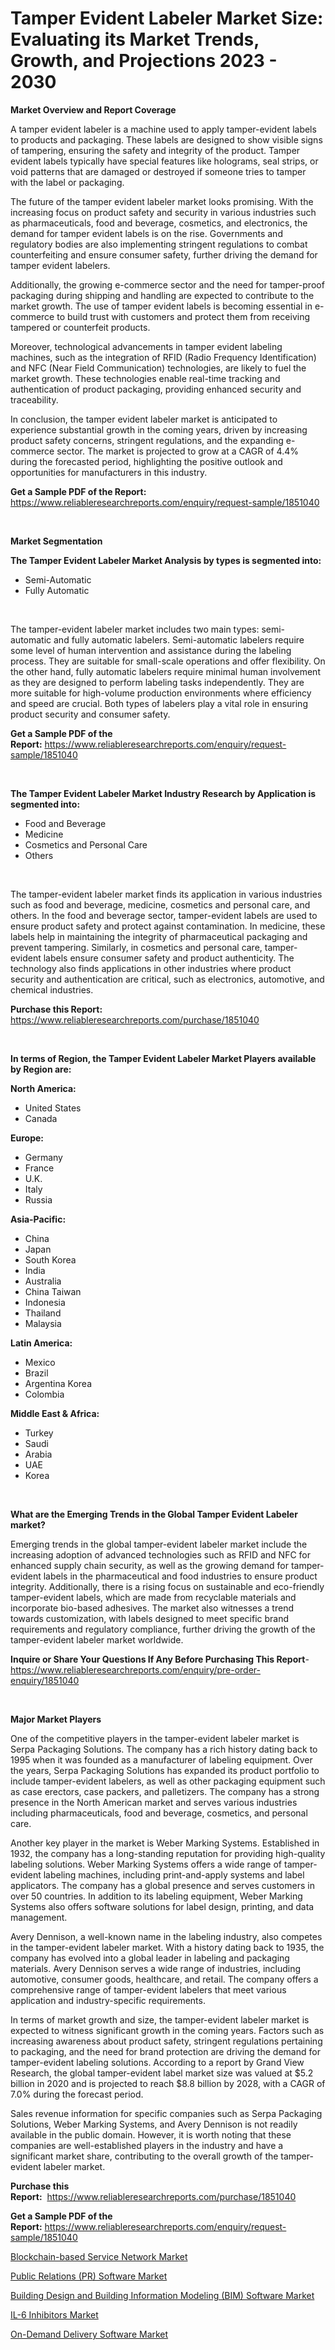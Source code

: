 <p><h1>Tamper Evident Labeler Market Size: Evaluating its Market Trends, Growth, and Projections 2023 - 2030</h1></p><p><strong>Market Overview and Report Coverage</strong></p>
<p><p>A tamper evident labeler is a machine used to apply tamper-evident labels to products and packaging. These labels are designed to show visible signs of tampering, ensuring the safety and integrity of the product. Tamper evident labels typically have special features like holograms, seal strips, or void patterns that are damaged or destroyed if someone tries to tamper with the label or packaging.</p><p>The future of the tamper evident labeler market looks promising. With the increasing focus on product safety and security in various industries such as pharmaceuticals, food and beverage, cosmetics, and electronics, the demand for tamper evident labels is on the rise. Governments and regulatory bodies are also implementing stringent regulations to combat counterfeiting and ensure consumer safety, further driving the demand for tamper evident labelers.</p><p>Additionally, the growing e-commerce sector and the need for tamper-proof packaging during shipping and handling are expected to contribute to the market growth. The use of tamper evident labels is becoming essential in e-commerce to build trust with customers and protect them from receiving tampered or counterfeit products.</p><p>Moreover, technological advancements in tamper evident labeling machines, such as the integration of RFID (Radio Frequency Identification) and NFC (Near Field Communication) technologies, are likely to fuel the market growth. These technologies enable real-time tracking and authentication of product packaging, providing enhanced security and traceability.</p><p>In conclusion, the tamper evident labeler market is anticipated to experience substantial growth in the coming years, driven by increasing product safety concerns, stringent regulations, and the expanding e-commerce sector. The market is projected to grow at a CAGR of 4.4% during the forecasted period, highlighting the positive outlook and opportunities for manufacturers in this industry.</p></p>
<p><strong>Get a Sample PDF of the Report:</strong> <a href="https://www.reliableresearchreports.com/enquiry/request-sample/1851040">https://www.reliableresearchreports.com/enquiry/request-sample/1851040</a></p>
<p>&nbsp;</p>
<p><strong>Market Segmentation</strong></p>
<p><strong>The Tamper Evident Labeler Market Analysis by types is segmented into:</strong></p>
<p><ul><li>Semi-Automatic</li><li>Fully Automatic</li></ul></p>
<p>&nbsp;</p>
<p><p>The tamper-evident labeler market includes two main types: semi-automatic and fully automatic labelers. Semi-automatic labelers require some level of human intervention and assistance during the labeling process. They are suitable for small-scale operations and offer flexibility. On the other hand, fully automatic labelers require minimal human involvement as they are designed to perform labeling tasks independently. They are more suitable for high-volume production environments where efficiency and speed are crucial. Both types of labelers play a vital role in ensuring product security and consumer safety.</p></p>
<p><strong>Get a Sample PDF of the Report:</strong>&nbsp;<a href="https://www.reliableresearchreports.com/enquiry/request-sample/1851040">https://www.reliableresearchreports.com/enquiry/request-sample/1851040</a></p>
<p>&nbsp;</p>
<p><strong>The Tamper Evident Labeler Market Industry Research by Application is segmented into:</strong></p>
<p><ul><li>Food and Beverage</li><li>Medicine</li><li>Cosmetics and Personal Care</li><li>Others</li></ul></p>
<p>&nbsp;</p>
<p><p>The tamper-evident labeler market finds its application in various industries such as food and beverage, medicine, cosmetics and personal care, and others. In the food and beverage sector, tamper-evident labels are used to ensure product safety and protect against contamination. In medicine, these labels help in maintaining the integrity of pharmaceutical packaging and prevent tampering. Similarly, in cosmetics and personal care, tamper-evident labels ensure consumer safety and product authenticity. The technology also finds applications in other industries where product security and authentication are critical, such as electronics, automotive, and chemical industries.</p></p>
<p><strong>Purchase this Report:</strong>&nbsp; <a href="https://www.reliableresearchreports.com/purchase/1851040">https://www.reliableresearchreports.com/purchase/1851040</a></p>
<p>&nbsp;</p>
<p><strong>In terms of Region, the Tamper Evident Labeler Market Players available by Region are:</strong></p>
<p>
    <p> <strong> North America: </strong>
        <ul>
            <li>United States</li>
            <li>Canada</li>
        </ul>
        </p> 
    <p> <strong> Europe: </strong>
        <ul>
            <li>Germany</li>
            <li>France</li>
            <li>U.K.</li>
            <li>Italy</li>
            <li>Russia</li>
        </ul>
        </p> 
    <p> <strong> Asia-Pacific: </strong>
        <ul>
            <li>China</li>
            <li>Japan</li>
            <li>South Korea</li>
            <li>India</li>
            <li>Australia</li>
            <li>China Taiwan</li>
            <li>Indonesia</li>
            <li>Thailand</li>
            <li>Malaysia</li>
        </ul>
        </p> 
    <p> <strong> Latin America: </strong>
        <ul>
            <li>Mexico</li>
            <li>Brazil</li>
            <li>Argentina Korea</li>
            <li>Colombia</li>
        </ul>
        </p> 
    <p> <strong> Middle East & Africa: </strong>
        <ul>
            <li>Turkey</li>
            <li>Saudi</li>
            <li>Arabia</li>
            <li>UAE</li>
            <li>Korea</li>
        </ul>
    </p>
    </p>
<p>&nbsp;</p>
<p><strong>What are the Emerging Trends in the Global Tamper Evident Labeler market?</strong></p>
<p><p>Emerging trends in the global tamper-evident labeler market include the increasing adoption of advanced technologies such as RFID and NFC for enhanced supply chain security, as well as the growing demand for tamper-evident labels in the pharmaceutical and food industries to ensure product integrity. Additionally, there is a rising focus on sustainable and eco-friendly tamper-evident labels, which are made from recyclable materials and incorporate bio-based adhesives. The market also witnesses a trend towards customization, with labels designed to meet specific brand requirements and regulatory compliance, further driving the growth of the tamper-evident labeler market worldwide.</p></p>
<p><strong>Inquire or Share Your Questions If Any Before Purchasing This Report</strong>- <a href="https://www.reliableresearchreports.com/enquiry/pre-order-enquiry/1851040">https://www.reliableresearchreports.com/enquiry/pre-order-enquiry/1851040</a></p>
<p>&nbsp;</p>
<p><strong>Major Market Players</strong></p>
<p><p>One of the competitive players in the tamper-evident labeler market is Serpa Packaging Solutions. The company has a rich history dating back to 1995 when it was founded as a manufacturer of labeling equipment. Over the years, Serpa Packaging Solutions has expanded its product portfolio to include tamper-evident labelers, as well as other packaging equipment such as case erectors, case packers, and palletizers. The company has a strong presence in the North American market and serves various industries including pharmaceuticals, food and beverage, cosmetics, and personal care.</p><p>Another key player in the market is Weber Marking Systems. Established in 1932, the company has a long-standing reputation for providing high-quality labeling solutions. Weber Marking Systems offers a wide range of tamper-evident labeling machines, including print-and-apply systems and label applicators. The company has a global presence and serves customers in over 50 countries. In addition to its labeling equipment, Weber Marking Systems also offers software solutions for label design, printing, and data management.</p><p>Avery Dennison, a well-known name in the labeling industry, also competes in the tamper-evident labeler market. With a history dating back to 1935, the company has evolved into a global leader in labeling and packaging materials. Avery Dennison serves a wide range of industries, including automotive, consumer goods, healthcare, and retail. The company offers a comprehensive range of tamper-evident labelers that meet various application and industry-specific requirements.</p><p>In terms of market growth and size, the tamper-evident labeler market is expected to witness significant growth in the coming years. Factors such as increasing awareness about product safety, stringent regulations pertaining to packaging, and the need for brand protection are driving the demand for tamper-evident labeling solutions. According to a report by Grand View Research, the global tamper-evident label market size was valued at $5.2 billion in 2020 and is projected to reach $8.8 billion by 2028, with a CAGR of 7.0% during the forecast period.</p><p>Sales revenue information for specific companies such as Serpa Packaging Solutions, Weber Marking Systems, and Avery Dennison is not readily available in the public domain. However, it is worth noting that these companies are well-established players in the industry and have a significant market share, contributing to the overall growth of the tamper-evident labeler market.</p></p>
<p><strong>Purchase this Report:</strong>&nbsp;&nbsp;<a href="https://www.reliableresearchreports.com/purchase/1851040">https://www.reliableresearchreports.com/purchase/1851040</a></p>
<p></p>
<p><strong>Get a Sample PDF of the Report:</strong>&nbsp;<a href="https://www.reliableresearchreports.com/enquiry/request-sample/1851040">https://www.reliableresearchreports.com/enquiry/request-sample/1851040</a></p>
<p><p><a href="https://medium.com/@shanieprice69879/blockchain-based-service-network-market-size-cagr-trends-2024-2030-341c8e53ba77">Blockchain-based Service Network Market</a></p><p><a href="https://www.linkedin.com/pulse/public-relations-pr-software-market-size-share-global/">Public Relations (PR) Software Market</a></p><p><a href="https://www.linkedin.com/pulse/building-design-information-modeling-bim-software-market-hov0e/">Building Design and Building Information Modeling (BIM) Software Market</a></p><p><a href="https://medium.com/@lottiejerde6456/il-6-inhibitors-market-size-market-outlook-and-market-forecast-2023-to-2030-25735265c9d9">IL-6 Inhibitors Market</a></p><p><a href="https://www.linkedin.com/pulse/decoding-on-demand-delivery-software-market-deep-dive-latest-orkye/">On-Demand Delivery Software Market</a></p></p>